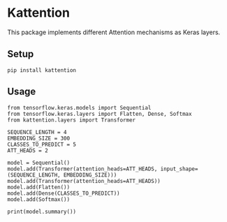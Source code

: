 # Kattention

This package implements different Attention mechanisms as Keras layers.

## Setup

```
pip install kattention
```

## Usage

```
from tensorflow.keras.models import Sequential
from tensorflow.keras.layers import Flatten, Dense, Softmax
from kattention.layers import Transformer 

SEQUENCE_LENGTH = 4
EMBEDDING_SIZE = 300
CLASSES_TO_PREDICT = 5
ATT_HEADS = 2

model = Sequential()
model.add(Transformer(attention_heads=ATT_HEADS, input_shape=(SEQUENCE_LENGTH, EMBEDDING_SIZE)))
model.add(Transformer(attention_heads=ATT_HEADS))
model.add(Flatten())
model.add(Dense(CLASSES_TO_PREDICT))
model.add(Softmax())

print(model.summary())
```
